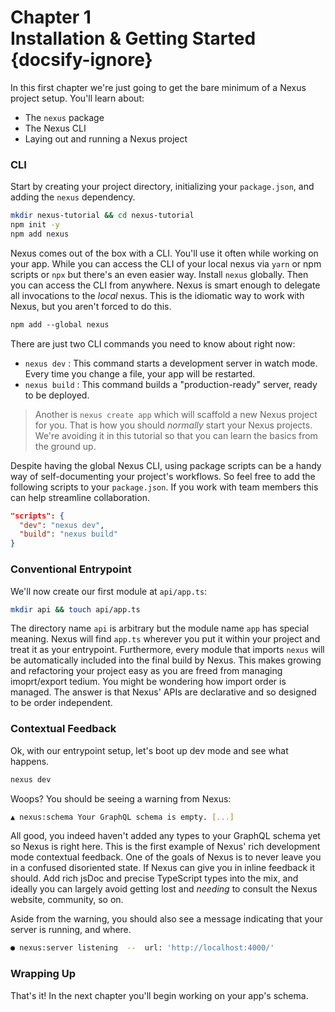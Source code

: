 # Chapter 1 <br> Installation & Getting Started {docsify-ignore}

In this first chapter we're just going to get the bare minimum of a Nexus project setup. You'll learn about:

- The `nexus` package
- The Nexus CLI
- Laying out and running a Nexus project

<div class="NextIs SectionDivider"></div>

### CLI

Start by creating your project directory, initializing your `package.json`, and adding the `nexus` dependency.

```bash
mkdir nexus-tutorial && cd nexus-tutorial
npm init -y
npm add nexus
```

Nexus comes out of the box with a CLI. You'll use it often while working on your app. While you can access the CLI of your local nexus via `yarn` or npm scripts or `npx` but there's an even easier way. Install `nexus` globally. Then you can access the CLI from anywhere. Nexus is smart enough to delegate all invocations to the _local_ nexus. This is the idiomatic way to work with Nexus, but you aren't forced to do this.

```markdown
npm add --global nexus
```

There are just two CLI commands you need to know about right now:

- `nexus dev` : This command starts a development server in watch mode. Every time you change a file, your app will be restarted.
- `nexus build` : This command builds a "production-ready" server, ready to be deployed.

> Another is `nexus create app` which will scaffold a new Nexus project for you. That is how you should _normally_ start your Nexus projects. We're avoiding it in this tutorial so that you can learn the basics from the ground up.

Despite having the global Nexus CLI, using package scripts can be a handy way of self-documenting your project's workflows. So feel free to add the following scripts to your `package.json`. If you work with team members this can help streamline collaboration.

```json
"scripts": {
  "dev": "nexus dev",
  "build": "nexus build"
}
```

<div class="NextIs SectionDivider"></div>

### Conventional Entrypoint

We'll now create our first module at `api/app.ts`:

```bash
mkdir api && touch api/app.ts
```

The directory name `api` is arbitrary but the module name `app` has special meaning. Nexus will find `app.ts` wherever you put it within your project and treat it as your entrypoint. Furthermore, every module that imports `nexus` will be automatically included into the final build by Nexus. This makes growing and refactoring your project easy as you are freed from managing imoprt/export tedium. You might be wondering how import order is managed. The answer is that Nexus' APIs are declarative and so designed to be order independent.

<div class="NextIs SectionDivider"></div>

### Contextual Feedback

Ok, with our entrypoint setup, let's boot up dev mode and see what happens.

```bash
nexus dev
```

Woops? You should be seeing a warning from Nexus:

```bash
▲ nexus:schema Your GraphQL schema is empty. [...]
```

All good, you indeed haven't added any types to your GraphQL schema yet so Nexus is right here. This is the first example of Nexus' rich development mode contextual feedback. One of the goals of Nexus is to never leave you in a confused disoriented state. If Nexus can give you in inline feedback it should. Add rich jsDoc and precise TypeScript types into the mix, and ideally you can largely avoid getting lost and _needing_ to consult the Nexus website, community, so on.

Aside from the warning, you should also see a message indicating that your server is running, and where.

```bash
● nexus:server listening  --  url: 'http://localhost:4000/'
```

<div class="NextIs SectionDivider"></div>

### Wrapping Up

That's it! In the next chapter you'll begin working on your app's schema.
